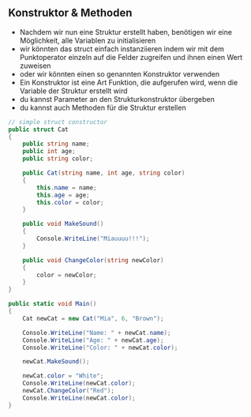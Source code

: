 ## Konstruktor & Methoden

* Nachdem wir nun eine Struktur erstellt haben, benötigen wir eine Möglichkeit, alle Variablen zu initialisieren
* wir könnten das struct einfach instanziieren indem wir mit dem Punktoperator einzeln auf die Felder zugreifen und ihnen einen Wert zuweisen
* oder wir könnten einen so genannten Konstruktor verwenden
* Ein Konstruktor ist eine Art Funktion, die aufgerufen wird, wenn die Variable der Struktur erstellt wird
* du kannst Parameter an den Strukturkonstruktor übergeben
* du kannst auch Methoden für die Struktur erstellen

```csharp
// simple struct constructor
public struct Cat
{
    public string name;
    public int age;
    public string color;

    public Cat(string name, int age, string color)
    {
        this.name = name;
        this.age = age;
        this.color = color;
    }

    public void MakeSound()
    {
        Console.WriteLine("Miauuuu!!!");
    }

    public void ChangeColor(string newColor)
    {
        color = newColor;
    }
}

public static void Main()
{
    Cat newCat = new Cat("Mia", 6, "Brown");

    Console.WriteLine("Name: " + newCat.name);
    Console.WriteLine("Age: " + newCat.age);
    Console.WriteLine("Color: " + newCat.color);

    newCat.MakeSound();

    newCat.color = "White";
    Console.WriteLine(newCat.color);
    newCat.ChangeColor("Red");
    Console.WriteLine(newCat.color);
}
```
